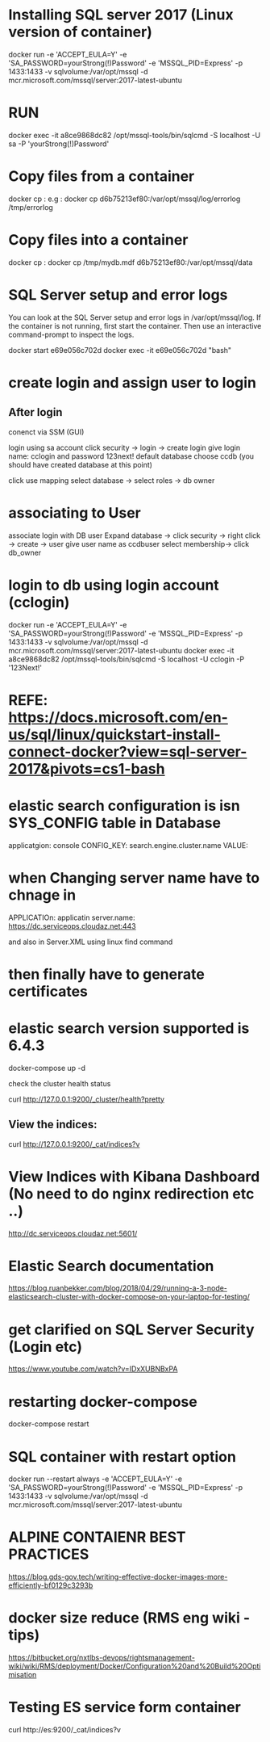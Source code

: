  # Installing SQL server 2017 (Linux version of container) 
 docker run -e 'ACCEPT_EULA=Y' -e 'SA_PASSWORD=yourStrong(!)Password' -e 'MSSQL_PID=Express' -p 1433:1433 -v sqlvolume:/var/opt/mssql -d mcr.microsoft.com/mssql/server:2017-latest-ubuntu

 # RUN  
 docker exec -it a8ce9868dc82 /opt/mssql-tools/bin/sqlcmd -S localhost -U sa -P 'yourStrong(!)Password'

 # Copy files from a container
 docker cp <Container ID>:<Container path> <host path>
 e.g : docker cp d6b75213ef80:/var/opt/mssql/log/errorlog /tmp/errorlog

 # Copy files into a container
 docker cp <Host path> <Container ID>:<Container path>
 docker cp /tmp/mydb.mdf d6b75213ef80:/var/opt/mssql/data

 # SQL Server setup and error logs
 You can look at the SQL Server setup and error logs in /var/opt/mssql/log. If the container is not running, first start the container. Then use an interactive command-prompt to inspect the logs.

docker start e69e056c702d
docker exec -it e69e056c702d "bash"


# create login and assign user to login
## After login
conenct via SSM (GUI)

login using sa account
click security -> login -> create login
give login name: cclogin and password 123next!
default database choose ccdb (you should have created database at this point)

click use mapping
select database -> select roles -> db owner

# associating to User
associate login with DB user
Expand database -> click security -> right click -> create -> user
give user name as ccdbuser
select membership-> click db_owner

# login to db using login account (cclogin)
docker run -e 'ACCEPT_EULA=Y' -e 'SA_PASSWORD=yourStrong(!)Password' -e 'MSSQL_PID=Express' -p 1433:1433 -v sqlvolume:/var/opt/mssql -d mcr.microsoft.com/mssql/server:2017-latest-ubuntu
docker exec -it a8ce9868dc82 /opt/mssql-tools/bin/sqlcmd -S localhost -U cclogin -P '123Next!'

# REFE: https://docs.microsoft.com/en-us/sql/linux/quickstart-install-connect-docker?view=sql-server-2017&pivots=cs1-bash


# elastic search configuration is isn SYS_CONFIG table in Database
applicatgion: console
CONFIG_KEY: search.engine.cluster.name
VALUE: 

# when Changing server name have to chnage in 
APPLICATIOn: applicatin
server.name: https://dc.serviceops.cloudaz.net:443

and also in Server.XML  using linux find command

# then finally have to generate certificates

# elastic search version supported is 6.4.3

docker-compose up -d

check the cluster health status


curl http://127.0.0.1:9200/_cluster/health?pretty

## View the indices:
curl http://127.0.0.1:9200/_cat/indices?v

# View Indices with Kibana Dashboard (No need to do nginx redirection etc ..)
http://dc.serviceops.cloudaz.net:5601/


# Elastic Search documentation
https://blog.ruanbekker.com/blog/2018/04/29/running-a-3-node-elasticsearch-cluster-with-docker-compose-on-your-laptop-for-testing/

# get clarified on SQL Server Security (Login etc)
https://www.youtube.com/watch?v=IDxXUBNBxPA

# restarting docker-compose
docker-compose restart 

# SQL container with restart option
docker run --restart always -e 'ACCEPT_EULA=Y' -e 'SA_PASSWORD=yourStrong(!)Password' -e 'MSSQL_PID=Express' -p 1433:1433 -v sqlvolume:/var/opt/mssql -d mcr.microsoft.com/mssql/server:2017-latest-ubuntu


# ALPINE CONTAIENR BEST PRACTICES

https://blog.gds-gov.tech/writing-effective-docker-images-more-efficiently-bf0129c3293b


# docker size reduce (RMS eng wiki - tips)
https://bitbucket.org/nxtlbs-devops/rightsmanagement-wiki/wiki/RMS/deployment/Docker/Configuration%20and%20Build%20Optimisation

# Testing ES service form container
curl http://es:9200/_cat/indices?v
